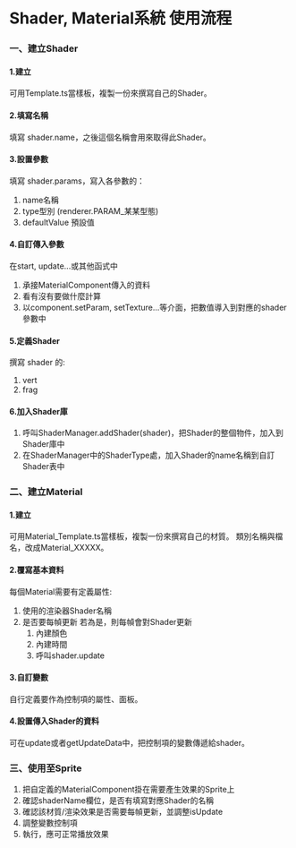 # Shader, Material系統 使用流程

### 一、建立Shader
#### 1.建立
可用Template.ts當樣板，複製一份來撰寫自己的Shader。

#### 2.填寫名稱
填寫 shader.name，之後這個名稱會用來取得此Shader。

#### 3.設置參數
填寫 shader.params，寫入各參數的：
1. name名稱
2. type型別 (renderer.PARAM_某某型態)
3. defaultValue 預設值

#### 4.自訂傳入參數

在start, update...或其他函式中
1. 承接MaterialComponent傳入的資料
2. 看有沒有要做什麼計算
3. 以component.setParam, setTexture...等介面，把數值導入到對應的shader參數中

#### 5.定義Shader

撰寫 shader 的:
1. vert
2. frag

#### 6.加入Shader庫

1. 呼叫ShaderManager.addShader(shader)，把Shader的整個物件，加入到Shader庫中
2. 在ShaderManager中的ShaderType處，加入Shader的name名稱到自訂Shader表中

### 二、建立Material
#### 1.建立

可用Material_Template.ts當樣板，複製一份來撰寫自己的材質。
類別名稱與檔名，改成Material_XXXXX。

#### 2.覆寫基本資料

每個Material需要有定義屬性:
1. 使用的渲染器Shader名稱
2. 是否要每幀更新
  若為是，則每幀會對Shader更新
  	1. 內建顏色
  	2. 內建時間
  	3. 呼叫shader.update

#### 3.自訂變數

自行定義要作為控制項的屬性、面板。

#### 4.設置傳入Shader的資料

可在update或者getUpdateData中，把控制項的變數傳遞給shader。

### 三、使用至Sprite

1. 把自定義的MaterialComponent掛在需要產生效果的Sprite上
2. 確認shaderName欄位，是否有填寫對應Shader的名稱
3. 確認該材質/渲染效果是否需要每幀更新，並調整isUpdate
4. 調整變數控制項
5. 執行，應可正常播放效果

